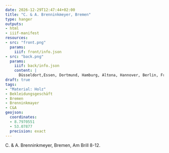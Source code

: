 ```yaml
---
date: 2026-12-29T12:47:44+02:00
title: "C. & A. Brenninkmeyer, Bremen"
type: hanger
outputs:
- html
- iiif-manifest
resources:
- src: "front.png"
  params:
    iiif: front/info.json
- src: "back.png"
  params:
    iiif: back/info.json
    content: |
      Düsseldort,Essen, Dortmund, Hamburg, Altona, Hannover, Berlin, Frankfurt, Duisburg.
draft: true
tags:
- "Material: Holz"
- Bekleidungsgeschäft
- Bremen
- Brenninkmayer
- C&A
geojson:
  coordinates:
  - 8.7970551
  - 53.07877
  precision: exact
---
```

C. & A. Brenninkmeyer, Bremen, Am Brill 8-12.
